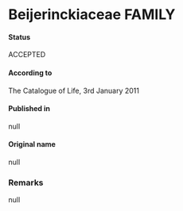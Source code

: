 # Beijerinckiaceae FAMILY

#### Status
ACCEPTED

#### According to
The Catalogue of Life, 3rd January 2011

#### Published in
null

#### Original name
null

### Remarks
null
